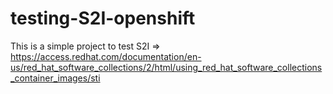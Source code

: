 # testing-S2I-openshift
This is a simple project to test S2I => https://access.redhat.com/documentation/en-us/red_hat_software_collections/2/html/using_red_hat_software_collections_container_images/sti

